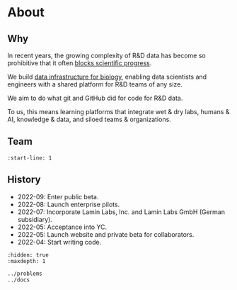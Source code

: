 # About

## Why

In recent years, the growing complexity of R&D data has become so prohibitive that it often [blocks scientific progress](/problems).

We build [data infrastructure for biology](/docs), enabling data scientists and engineers with a shared platform for R&D teams of any size.

We aim to do what git and GitHub did for code for R&D data.

To us, this means learning platforms that integrate wet & dry labs, humans & AI, knowledge & data, and siloed teams & organizations.

## Team

```{include} about/team.md
:start-line: 1
```

## History

- 2022-09: Enter public beta.
- 2022-08: Launch enterprise pilots.
- 2022-07: Incorporate Lamin Labs, Inc. and Lamin Labs GmbH (German subsidiary).
- 2022-05: Acceptance into YC.
- 2022-05: Launch website and private beta for collaborators.
- 2022-04: Start writing code.

```{toctree}
:hidden: true
:maxdepth: 1

../problems
../docs
```

